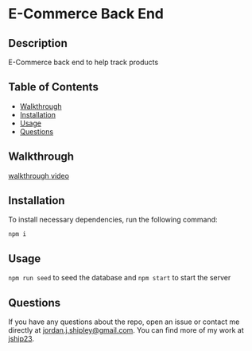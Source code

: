 # E-Commerce Back End
  ## Description
  E-Commerce back end to help track products
  ## Table of Contents 
  * [Walkthrough](#Walkthrough)
  * [Installation](#installation)
  * [Usage](#usage)
  * [Questions](#questions)

  ## Walkthrough
  [walkthrough video](https://drive.google.com/file/d/1BhFNISKoDtqPlzozwlUQcdyUSQn_A1Hp/view)

  ## Installation
  To install necessary dependencies, run the following command:
  ```
  npm i
  ```
  ## Usage
  `npm run seed` to seed the database and `npm start` to start the server 
  
  ## Questions
  If you have any questions about the repo, open an issue or contact me directly at jordan.j.shipley@gmail.com. You can find more of my work at [jship23](https://github.com/jship23/).
  